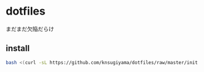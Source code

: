 # dotfiles

まだまだ欠陥だらけ

## install

```bash
bash <(curl -sL https://github.com/knsugiyama/dotfiles/raw/master/init.sh)
```
